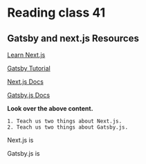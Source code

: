 # Reading class 41

## Gatsby and next.js Resources

[Learn Next.js](https://nextjs.org/learn/basics/create-nextjs-app)


[Gatsby Tutorial](https://www.gatsbyjs.com/docs/tutorial/getting-started/)


[Next.js Docs](https://nextjs.org/docs)


[Gatsby.js Docs](https://www.gatsbyjs.com/docs/)


**Look over the above content.**

    1. Teach us two things about Next.js.
    2. Teach us two things about Gatsby.js.

Next.js is 

Gatsby.js is 
